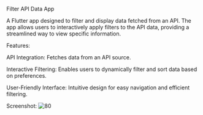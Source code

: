 Filter API Data App


A Flutter app designed to filter and display data fetched from an API. The app allows users to interactively apply filters to the API data, providing a streamlined way to view specific information.

Features:


API Integration: Fetches data from an API source.

Interactive Filtering: Enables users to dynamically filter and sort data based on preferences.

User-Friendly Interface: Intuitive design for easy navigation and efficient filtering.

Screenshot: ![80](https://github.com/JunaidJameel/Search-Query-on-API-Data-Flutter/assets/109211380/8ab8a449-222b-4915-b82c-6f68af8c0308)

